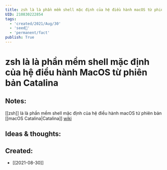 ```yaml
---
title: zsh là là phần mềm shell mặc định của hệ điều hành macOS từ phiên bản Catalina
UID: 210830222854
tags:
  - 'created/2021/Aug/30'
  - 'seed🥜'
  - 'permanent/fact'
publish: True
---
```

# zsh là là phần mềm shell mặc định của hệ điều hành MacOS từ phiên bản Catalina

## Notes:
[[zsh]] là là phần mềm shell mặc định của hệ điều hành macOS từ phiên bản [[macOS Catalina|Catalina]] [wiki](https://vi.wikipedia.org/wiki/Bash)

## Ideas & thoughts:
## Created:
- [[2021-08-30]]
